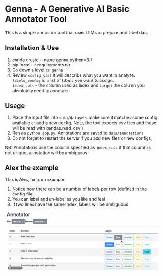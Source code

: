 # Genna - A Generative AI Basic Annotator Tool
This is a simple annotator tool that uses LLMs to prepare and label data

## Installation & Use
 1. conda create --name genna python=3.7
 2. pip install -r requirements.txt
 3. Go down a level `cd genna`
 4. Review `config.yaml` it will describe what you want to analyze.  
   `labels_config` is a list of labels you want to assign.  
   `index_cols` - the column used as index and `target` the column you absolutely need to annotate
 
## Usage
 1. Place the input file into `data/datasets` make sure it matches some config available or add a new config. Note, the tool expects csv files and those will be read with pandas.read_csv()
 2. Run as `python app.py`. Annotations are saved to `data/annotations`
 3. Do not forget to restart the server if you add new files or new configs, 

 NB: Annotations use the column specified as `index_cols` if that column is not unique, annotation will be ambiguous

 ## Alex the example
 This is Alex, he is an example

 1. Notice how there can be a number of labels per row (defined in the config file)
 2. You can label and un-label as you like and feel
 3. If two lines have the same index, labels will be ambiguous
 

<p align="left">
  <img src="assets/alex.gif" width=800>
</p>
